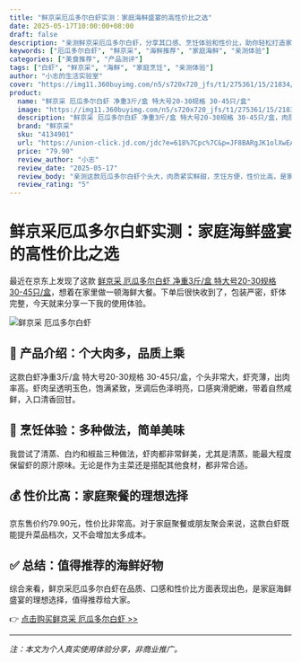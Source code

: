 ```yaml
---
title: "鲜京采厄瓜多尔白虾实测：家庭海鲜盛宴的高性价比之选"
date: 2025-05-17T10:00:00+08:00
draft: false
description: "亲测鲜京采厄瓜多尔白虾，分享其口感、烹饪体验和性价比，助你轻松打造家庭海鲜盛宴。"
keywords: ["厄瓜多尔白虾", "鲜京采", "海鲜推荐", "家庭海鲜", "亲测体验"]
categories: ["美食推荐", "产品测评"]
tags: ["白虾", "鲜京采", "海鲜", "家庭烹饪", "亲测体验"]
author: "小志的生活实验室"
cover: "https://img11.360buyimg.com/n5/s720x720_jfs/t1/275361/15/21834/93383/68009d36F87b34d9b/4125528f46f532e3.jpg"
product:
  name: "鲜京采 厄瓜多尔白虾 净重3斤/盒 特大号20-30规格 30-45只/盒"
  image: "https://img11.360buyimg.com/n5/s720x720_jfs/t1/275361/15/21834/93383/68009d36F87b34d9b/4125528f46f532e3.jpg"
  description: "鲜京采 厄瓜多尔白虾 净重3斤/盒 特大号20-30规格 30-45只/盒，肉质鲜美，适合多种烹饪方式。"
  brand: "鲜京采"
  sku: "4134901"
  url: "https://union-click.jd.com/jdc?e=618%7Cpc%7C&p=JF8BARgJK1olXwEAUlZVAEwWAl8NG1kQVQcCZBoCUBVIMzZNXhpXVhgcDBsJVFRMVnBaRQcLWAYAUVZcCFRORjNVKz4UHGRgNA0uazJ1ASd-cydJIEZENQhRBHsWM2wJGVwTVQcAUV5tOEsQMy1mwuOLioySjN3w0f2M2s6czP2zhL-DgNX7OEonA2kNHV4dWwMKVlheDnsQA2Y4QA57Wg4KUVkJCBwXATwBGGslbQUyU15UHE1lQj0cHSklbQYyV25tCkoWB2Y4K4WbyXsLVTkEAQxqSGtyWDt3FHnc2spMdDwTBGYICmt9P0VhAzo2aBBwQ25fRAwcBnhgMgwtcSB5AWcITAJVHARBDx0eYClrYipzK14lXQUBVFdt"
  price: "79.90"
  review_author: "小志"
  review_date: "2025-05-17"
  review_body: "亲测这款厄瓜多尔白虾个头大，肉质紧实鲜甜，烹饪方便，性价比高，是家庭海鲜盛宴的理想选择。"
  review_rating: "5"
---
```


# 鲜京采厄瓜多尔白虾实测：家庭海鲜盛宴的高性价比之选

最近在京东上发现了这款 [鲜京采 厄瓜多尔白虾 净重3斤/盒 特大号20-30规格 30-45只/盒](https://union-click.jd.com/jdc?e=618%7Cpc%7C&p=JF8BARgJK1olXwEAUlZVAEwWAl8NG1kQVQcCZBoCUBVIMzZNXhpXVhgcDBsJVFRMVnBaRQcLWAYAUVZcCFRORjNVKz4UHGRgNA0uazJ1ASd-cydJIEZENQhRBHsWM2wJGVwTVQcAUV5tOEsQMy1mwuOLioySjN3w0f2M2s6czP2zhL-DgNX7OEonA2kNHV4dWwMKVlheDnsQA2Y4QA57Wg4KUVkJCBwXATwBGGslbQUyU15UHE1lQj0cHSklbQYyV25tCkoWB2Y4K4WbyXsLVTkEAQxqSGtyWDt3FHnc2spMdDwTBGYICmt9P0VhAzo2aBBwQ25fRAwcBnhgMgwtcSB5AWcITAJVHARBDx0eYClrYipzK14lXQUBVFdt)，想着在家里做一顿海鲜大餐。下单后很快收到了，包装严密，虾体完整，今天就来分享一下我的使用体验。

![鲜京采 厄瓜多尔白虾](https://img11.360buyimg.com/n5/s720x720_jfs/t1/275361/15/21834/93383/68009d36F87b34d9b/4125528f46f532e3.jpg)

## 🦐 产品介绍：个大肉多，品质上乘

这款白虾净重3斤/盒 特大号20-30规格 30-45只/盒，个头非常大，虾壳薄，出肉率高。虾肉呈透明玉色，饱满紧致，烹调后色泽明亮，口感爽滑肥嫩，带着自然咸鲜，入口清香回甘。

## 🍳 烹饪体验：多种做法，简单美味

我尝试了清蒸、白灼和椒盐三种做法，虾肉都非常鲜美，尤其是清蒸，能最大程度保留虾的原汁原味。无论是作为主菜还是搭配其他食材，都非常合适。

## 💰 性价比高：家庭聚餐的理想选择

京东售价约79.90元，性价比非常高。对于家庭聚餐或朋友聚会来说，这款白虾既能提升菜品档次，又不会增加太多成本。

## ✅ 总结：值得推荐的海鲜好物

综合来看，鲜京采厄瓜多尔白虾在品质、口感和性价比方面表现出色，是家庭海鲜盛宴的理想选择，值得推荐给大家。

👉 [点击购买鲜京采 厄瓜多尔白虾 >>](https://union-click.jd.com/jdc?e=618%7Cpc%7C&p=JF8BARgJK1olXwEAUlZVAEwWAl8NG1kQVQcCZBoCUBVIMzZNXhpXVhgcDBsJVFRMVnBaRQcLWAYAUVZcCFRORjNVKz4UHGRgNA0uazJ1ASd-cydJIEZENQhRBHsWM2wJGVwTVQcAUV5tOEsQMy1mwuOLioySjN3w0f2M2s6czP2zhL-DgNX7OEonA2kNHV4dWwMKVlheDnsQA2Y4QA57Wg4KUVkJCBwXATwBGGslbQUyU15UHE1lQj0cHSklbQYyV25tCkoWB2Y4K4WbyXsLVTkEAQxqSGtyWDt3FHnc2spMdDwTBGYICmt9P0VhAzo2aBBwQ25fRAwcBnhgMgwtcSB5AWcITAJVHARBDx0eYClrYipzK14lXQUBVFdt)

---

*注：本文为个人真实使用体验分享，非商业推广。*
